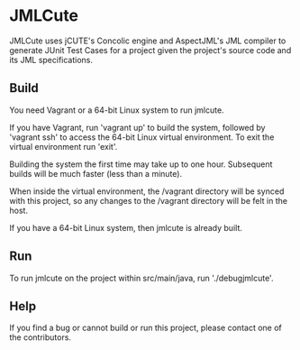 JMLCute
=======

JMLCute uses jCUTE's Concolic engine and AspectJML's JML compiler to generate JUnit Test Cases for a project given the project's source code and its JML specifications.

Build
-----
You need Vagrant or a 64-bit Linux system to run jmlcute.

If you have Vagrant, run 'vagrant up' to build the system, followed by 'vagrant ssh' to access the 64-bit Linux virtual environment.
To exit the virtual environment run 'exit'.

Building the system the first time may take up to one hour. Subsequent builds will be much faster (less than a minute).

When inside the virtual environment, the /vagrant directory will be synced with this project, so any changes to the /vagrant directory will be felt in the host.

If you have a 64-bit Linux system, then jmlcute is already built.

Run
---
To run jmlcute on the project within src/main/java, run './debugjmlcute'.

Help
----
If you find a bug or cannot build or run this project, please contact one of the contributors.

